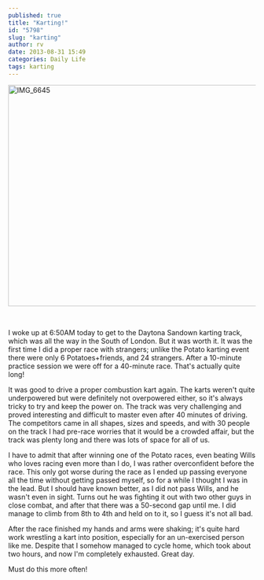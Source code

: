 ```yaml
---
published: true
title: "Karting!"
id: "5798"
slug: "karting"
author: rv
date: 2013-08-31 15:49
categories: Daily Life
tags: karting
---
```

<a href="https://s3.amazonaws.com/cfwblog/uploads/2013/08/IMG_6645.jpg"><img class="aligncenter size-large wp-image-5934" alt="IMG_6645" src="https://s3.amazonaws.com/cfwblog/uploads/2013/08/IMG_6645-600x450.jpg" width="600" height="450" /></a>

&nbsp;

I woke up at 6:50AM today to get to the Daytona Sandown karting track, which was all the way in the South of London. But it was worth it. It was the first time I did a proper race with strangers; unlike the Potato karting event there were only 6 Potatoes+friends, and 24 strangers. After a 10-minute practice session we were off for a 40-minute race. That's actually quite long!

It was good to drive a proper combustion kart again. The karts weren't quite underpowered but were definitely not overpowered either, so it's always tricky to try and keep the power on. The track was very challenging and proved interesting and difficult to master even after 40 minutes of driving. The competitors came in all shapes, sizes and speeds, and with 30 people on the track I had pre-race worries that it would be a crowded affair, but the track was plenty long and there was lots of space for all of us.

I have to admit that after winning one of the Potato races, even beating Wills who loves racing even more than I do, I was rather overconfident before the race. This only got worse during the race as I ended up passing everyone all the time without getting passed myself, so for a while I thought I was in the lead. But I should have known better, as I did not pass Wills, and he wasn't even in sight. Turns out he was fighting it out with two other guys in close combat, and after that there was a 50-second gap until me. I did manage to climb from 8th to 4th and held on to it, so I guess it's not all bad.

After the race finished my hands and arms were shaking; it's quite hard work wrestling a kart into position, especially for an un-exercised person like me. Despite that I somehow managed to cycle home, which took about two hours, and now I'm completely exhausted. Great day.

Must do this more often!

&nbsp;